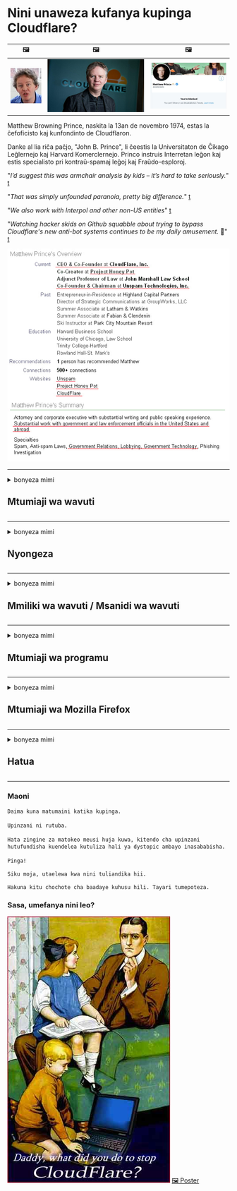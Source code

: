 # Nini unaweza kufanya kupinga Cloudflare?

| 🖼 | 🖼 | 🖼 |
| --- | --- | --- |
| ![](../image/matthew_prince_teen.jpg) | ![](../image/matthew_prince.jpg) | ![](../image/blockedbymatthewprince.jpg) |


Matthew Browning Prince, naskita la 13an de novembro 1974, estas la ĉefoficisto kaj kunfondinto de Cloudflaron.

Danke al lia riĉa paĉjo, "John B. Prince", li ĉeestis la Universitaton de Ĉikago Leĝlernejo kaj Harvard Komerclernejo.
Princo instruis Interretan leĝon kaj estis specialisto pri kontraŭ-spamaj leĝoj kaj Fraŭdo-esploroj.


"*I’d suggest this was armchair analysis by kids – it’s hard to take seriously.*" [t](https://www.theguardian.com/technology/2015/nov/19/cloudflare-accused-by-anonymous-helping-isis)

"*That was simply unfounded paranoia, pretty big difference.*"  [t](https://twitter.com/xxdesmus/status/992757936123359233)

"*We also work with Interpol and other non-US entities*" [t](https://twitter.com/eastdakota/status/1203028504184360960)

"*Watching hacker skids on Github squabble about trying to bypass Cloudflare's new anti-bot systems continues to be my daily amusement.* 🍿" [t](https://twitter.com/eastdakota/status/1273277839102656515)


![](../image/whoismp.jpg)

---


<details>
<summary>bonyeza mimi

## Mtumiaji wa wavuti
</summary>


- Ikiwa tovuti unayopenda inatumia Cloudflare, waambie wasitumie Cloudflare.
  - Kulilia kwenye media ya kijamii kama vile Facebook, Reddit, Twitter au Mastodon hakuna tofauti. [Vitendo ni kubwa kuliko hashtag.](https://twitter.com/phyzonloop/status/1274132092490862594)
  - Jaribu kuwasiliana na mmiliki wa wavuti ikiwa unataka kujifanya kuwa muhimu.

[Cloudflare alisema](https://github.com/Eloston/ungoogled-chromium/issues/783):
```
Tunapendekeza uwasiliane na wasimamizi kwa huduma maalum au tovuti ambazo unapata shida na ushiriki uzoefu wako.
```

[Ikiwa hauitaji, mmiliki wa wavuti hajui shida hii.](../PEOPLE.md)

![](../image/liberapay.jpg)

[Mfano wa mafanikio](https://counterpartytalk.org/t/turn-off-cloudflare-on-counterparty-co-plz/164/5).<br>
Una shida? [Paza sauti yako sasa.](https://github.com/maraoz/maraoz.github.io/issues/1) Mfano hapa chini.

```
Unasaidia tu udhibiti wa ushirika na ufuatiliaji wa watu wengi.
http://crimeflare.eu.org
```

```
Ukurasa wako wa wavuti uko kwenye faragha-inayotumia vibaya bustani ya faragha ya CloudFlare.
http://crimeflare.eu.org
```

- Chukua muda kusoma sera ya faragha ya wavuti.
  - ikiwa wavuti iko nyuma ya Cloudflare au wavuti inatumia huduma zilizounganishwa na Cloudflare.

Lazima ifafanue "Cloudflare" ni nini, na uombe ruhusa ya kushiriki data yako na Cloudflare. Kukosa kufanya hivyo kutasababisha uvunjifu wa uaminifu na wavuti inayohusika inapaswa kuepukwa.

[Mfano unaokubalika wa sera ya faragha uko hapa](https://archive.is/bDlTz) ("Subprocessors" > "Entity Name")

```
Nimesoma sera yako ya faragha na siwezi kupata neno Cloudflare.
Ninakataa kushiriki data na wewe ikiwa utaendelea kulisha data yangu kwa Cloudflare.
http://crimeflare.eu.org
```

Huu ni mfano wa sera ya faragha ambayo haina neno Cloudflare.
[Liberland Jobs](https://archive.is/daKIr) [privacy policy](https://docsend.com/view/feiwyte):

![](../image/cfwontobey.jpg)

Cloudflare wana sera yao ya faragha.
[Cloudflare anapenda watu wanaotamani.](https://www.reddit.com/r/GamerGhazi/comments/2s64fe/be_wary_reporting_to_cloudflare/)

Hapa kuna mfano mzuri wa fomu ya kujisajili ya wavuti.
AFAIK, tovuti ya sifuri fanya hivi. Je, utawaamini?

```
Kwa kubofya "Jisajili kwa XYZ", unakubali masharti yetu ya huduma na taarifa ya faragha.
Unakubali pia kushiriki data yako na Cloudflare na pia unakubali taarifa ya faragha ya cloudflare.
Ikiwa Cloudflare inavuja habari yako au haitakuruhusu uunganishe kwenye seva zetu, sio kosa letu. [*]

[ Jisajili ] [ nakataa ]
```
[*] [PEOPLE.md](../PEOPLE.md)


- Jaribu kutumia huduma yao. Kumbuka unatazamwa na Cloudflare.
  - ["I'm in your TLS, sniffin' your passworz"](../image/iminurtls.jpg)

- Tafuta tovuti nyingine. Kuna njia mbadala na fursa kwenye mtandao!

- Kushawishi marafiki wako kutumia Tor kila siku.
  - Kutokujulikana kunapaswa kuwa kiwango cha mtandao wazi!
  - [Kumbuka kuwa mradi wa Tor haupendi mradi huu.](../HISTORY.md)

</details>

------

<details>
<summary>bonyeza mimi

## Nyongeza
</summary>

- Ikiwa kivinjari chako ni Firefox, Kivinjari cha Tor, au Chromium isiyoweza kutumiwa tumia moja ya viongezeo hapa chini.
  - Ikiwa unataka kuongeza nyongeza nyingine mpya uliza juu yake kwanza.


| Jina | Msanidi programu | Msaada | Inaweza Kuzuia | Inaweza Kuarifu | Chrome |
| -------- | -------- | -------- | -------- | -------- | -------- |
| [Bloku Cloudflaron MITM-Atakon](../subfiles/addon/bcma.md) | #Addon | [ ? ](http://crimeflare.eu.org/) | **Ndio**     | **Ndio**     |  **Ndio** |
| [Ĉu ligoj estas vundeblaj al MITM-atako?](../subfiles/addon/ismm.md) | #Addon | [ ? ](http://crimeflare.eu.org/) | Hapana     | **Ndio**     |  **Ndio** |
| [Ĉu ĉi tiuj ligoj blokos Tor-uzanton?](../subfiles/addon/isat.md) | #Addon | [ ? ](http://crimeflare.eu.org/) | Hapana     | **Ndio**     |  **Ndio** |
| [Block Cloudflare MITM Attack](https://trac.torproject.org/projects/tor/attachment/ticket/24351/block_cloudflare_mitm_attack-1.0.14.1-an%2Bfx.xpi)<br>[**DELETED BY TOR PROJECT**](../HISTORY.md) | nullius | [ ? ](../tool/block_cloudflare_mitm_fx), [Link](http://crimeflare.eu.org/) | **Ndio**     | **Ndio**     |  Hapana |
| [TPRB](http://sw.nnpaefp7pkadbxxkhz2agtbv2a4g5sgo2fbmv3i7czaua354334uqqad.onion/) | Sw | [ ? ](http://sw.nnpaefp7pkadbxxkhz2agtbv2a4g5sgo2fbmv3i7czaua354334uqqad.onion/) | **Ndio**     | **Ndio**     |  Hapana |
| [Detect Cloudflare](https://addons.mozilla.org/en-US/firefox/addon/detect-cloudflare/) | Frank Otto | [ ? ](https://github.com/traktofon/cf-detect) | Hapana     | **Ndio**     |  Hapana |
| [True Sight](https://addons.mozilla.org/en-US/firefox/addon/detect-cloudflare-plus/) | claustromaniac | [ ? ](https://github.com/claustromaniac/detect-cloudflare-plus) | Hapana     | **Ndio**     |  Hapana |
| [Which Cloudflare datacenter am I visiting?](https://addons.mozilla.org/en-US/firefox/addon/cf-pop/) | 依云 | [ ? ](https://github.com/lilydjwg/cf-pop) | Hapana     | **Ndio**     |  Hapana |
| [My Privacy DNS - Link Details](https://mypdns.org/infrastructure/mypdns-reporter/-/blob/master/client/addon.md#mypdns-link-details) | My Privacy DNS | [ ? ](https://mypdns.org/MypDNS/support/-/issues) | Ingen     | **Ja**     |  Ingen |


- "Decentraleyes" inaweza kusimamisha unganisho kwa "CDNJS (Cloudflare)".
  - Inazuia maombi mengi kutoka kufikia mitandao, na hutumikia faili za mitaa ili kuzuia tovuti zisivunjike.
  - Msanidi programu alijibu: "[very concerning indeed](https://github.com/Synzvato/decentraleyes/issues/236#issuecomment-352049501)", "[widespread usage severely centralizes the web](https://github.com/Synzvato/decentraleyes/issues/251#issuecomment-366752049)"

- [Unaweza pia kuondoa au kutokuamini cheti cha Cloudflare kutoka kwa Mamlaka yako ya Cheti (CA).](https://www.ssl.com/how-to/remove-root-certificate-firefox/)

</details>

------

<details>
<summary>bonyeza mimi

## Mmiliki wa wavuti / Msanidi wa wavuti
</summary>


![](../image/word_cloudflarefree.jpg)

- Usitumie suluhisho la Cloudflare, Kipindi.
  - Unaweza kufanya vizuri zaidi ya hayo, sivyo? [Hapa kuna jinsi ya kuondoa usajili, mipango, vikoa, au akaunti za Cloudflare.](https://support.cloudflare.com/hc/en-us/articles/200167776-Removing-subscriptions-plans-domains-or-accounts)

| 🖼 | 🖼 |
| --- | --- |
| ![](../image/htmlalertcloudflare.jpg) | ![](../image/htmlalertcloudflare2.jpg) |

- Unataka wateja zaidi? Unajua cha kufanya. Kidokezo ni "juu ya mstari".
  - [Halo, uliandika "Tunachukulia faragha yako kwa umakini" lakini nilipata "Kosa 403 Wakala Usiyoruhusiwa Wakala Asiyeruhusiwa".](https://it.slashdot.org/story/19/02/19/0033255/stop-saying-we-take-your-privacy-and-security-seriously) Kwa nini unazuia Tor Au VPN? Na kwanini unazuia barua pepe za muda mfupi?

![](../image/anonexist.jpg)

- Kutumia Cloudflare kutaongeza nafasi za kukatika. Wageni hawawezi kufikia wavuti yako ikiwa seva yako iko chini au Cloudflare iko chini.
  - [Je! Ulidhani Cloudflare hajawahi kwenda chini?](https://www.ibtimes.com/cloudflare-down-not-working-sites-producing-504-gateway-timeout-errors-2618008) [Another](https://twitter.com/Jedduff/status/1097875615997399040) [sample](https://twitter.com/search?f=tweets&vertical=default&q=Cloudflare%20is%20having%20problems). [Need more](../PEOPLE.md)?

![](../image/cloudflareinternalerror.jpg)

- Kutumia Cloudflare kudhibitisha "huduma ya API" yako, "seva ya sasisho la programu" au "RSS feed" itadhuru mteja wako. Mteja alikuita na akasema "Siwezi kutumia API yako tena", na haujui kinachoendelea. Cloudflare inaweza kuzuia kimya mteja wako. Je! Unafikiri ni sawa?
  - Kuna wateja wengi wa msomaji wa RSS na huduma ya mkondoni ya msomaji wa RSS. Kwa nini unachapisha mpasho wa RSS ikiwa hairuhusu watu kujisajili?

![](../image/rssfeedovercf.jpg)

- Je! Unahitaji cheti cha HTTPS? Tumia "Wacha Tusimbue" au ununue tu kutoka kwa kampuni ya CA.

- Je! Unahitaji seva ya DNS? Je! Huwezi kuanzisha seva yako mwenyewe? Vipi kuhusu wao: [Hurricane Electric Free DNS](https://dns.he.net/), [Dyn.com](https://dyn.com/dns/), [1984 Hosting](https://www.1984hosting.com/), [Afraid.Org (Usimamizi futa akaunti yako ikiwa unatumia TOR)](https://freedns.afraid.org/)
  - [Alternativoj al DNS](../subfiles/alternative/domaindns.md)

- Unatafuta huduma ya kukaribisha? Bure tu? Vipi kuhusu wao: [Onion Service](http://vww6ybal4bd7szmgncyruucpgfkqahzddi37ktceo3ah7ngmcopnpyyd.onion/en/security/network-security/tor/onionservices-best-practices), [Free Web Hosting Area](https://freewha.com/), [Autistici/Inventati Web Site Hosting](https://www.autinv5q6en4gpf4.onion/services/website), [Github Pages](https://pages.github.com/), [Surge](https://surge.sh/)
  - [Njia mbadala za Cloudflare](../subfiles/alternative/cloudflare.md)

- Je! Unatumia "cloudflare-ipfs.com"? [Je! Unajua Cloudflare IPFS ni mbaya?](../PEOPLE.md)

- Sakinisha Firewall ya Maombi ya Wavuti kama vile OWASP na Fail2Ban kwenye seva yako na uisanidi vizuri.
  - Kuzuia Tor sio suluhisho. Usiadhibu kila mtu kwa watumiaji wadogo tu.

- Elekeza au zuia watumiaji wa "Cloudflare Warp" wasifikie wavuti yako. Na toa sababu ikiwa unaweza.

> Orodha ya IP: "[Vipindi vya IP vya Cloudflare vya sasa](cloudflare_inc/)"

> A: Wazuie tu

```
server {
...
deny 173.245.48.0/20;
deny 103.21.244.0/22;
deny 103.22.200.0/22;
deny 103.31.4.0/22;
deny 141.101.64.0/18;
deny 108.162.192.0/18;
deny 190.93.240.0/20;
deny 188.114.96.0/20;
deny 197.234.240.0/22;
deny 198.41.128.0/17;
deny 162.158.0.0/15;
deny 104.16.0.0/12;
deny 172.64.0.0/13;
deny 131.0.72.0/22;
deny 2400:cb00::/32;
deny 2606:4700::/32;
deny 2803:f800::/32;
deny 2405:b500::/32;
deny 2405:8100::/32;
deny 2a06:98c0::/29;
deny 2c0f:f248::/32;
...
}
```

> B: Elekeza ukurasa wa onyo

```
http {
...
geo $iscf {
default 0;
173.245.48.0/20 1;
103.21.244.0/22 1;
103.22.200.0/22 1;
103.31.4.0/22 1;
141.101.64.0/18 1;
108.162.192.0/18 1;
190.93.240.0/20 1;
188.114.96.0/20 1;
197.234.240.0/22 1;
198.41.128.0/17 1;
162.158.0.0/15 1;
104.16.0.0/12 1;
172.64.0.0/13 1;
131.0.72.0/22 1;
2400:cb00::/32 1;
2606:4700::/32 1;
2803:f800::/32 1;
2405:b500::/32 1;
2405:8100::/32 1;
2a06:98c0::/29 1;
2c0f:f248::/32 1;
}
...
}

server {
...
if ($iscf) {rewrite ^ https://example.com/cfwsorry.php;}
...
}

<?php
header('HTTP/1.1 406 Not Acceptable');
echo <<<CLOUDFLARED
Thank you for visiting ourwebsite.com!<br />
We are sorry, but we can't serve you because your connection is being intercepted by Cloudflare.<br />
Please read http://crimeflare.eu.org for more information.<br />
CLOUDFLARED;
die();
```

- Sanidi Huduma ya Vitunguu Tor au I2P kusisitiza ikiwa unaamini katika uhuru na unakaribisha watumiaji wasiojulikana.

- Uliza ushauri kutoka kwa waendeshaji wengine wa wavuti wa Clearnet / Tor na ufanye marafiki wasiojulikana!

</details>

------

<details>
<summary>bonyeza mimi

## Mtumiaji wa programu
</summary>


- Ugomvi unatumia CloudFlare. Njia mbadala? Tunapendekeza [**Briar** (Android)](https://f-droid.org/en/packages/org.briarproject.briar.android/), [Ricochet (PC)](https://ricochet.im/), [Tox + Tor (Android/PC)](https://tox.chat/download.html)
  - Briar ni pamoja na Tor daemon kwa hivyo sio lazima uweke Orbot.
  - Watengenezaji wa Qwtch, faragha wazi, walifuta mradi wa stop_cloudflare kutoka kwa huduma yao ya git bila taarifa.

- Ikiwa unatumia Debian GNU / Linux, au yoyote inayotokana, jiandikishe: [bug #831835](https://bugs.debian.org/cgi-bin/bugreport.cgi?bug=831835). Na ikiwa unaweza, saidia kudhibitisha kiraka, na msaidie mtunzaji afikie uamuzi sahihi ikiwa inapaswa kukubalika.

- Daima pendekeza vivinjari hivi.

| Jina | Msanidi programu | Msaada | Maoni |
| -------- | -------- | -------- | -------- |
| [Ungoogled-Chromium](https://ungoogled-software.github.io/ungoogled-chromium-binaries/) | Eloston | [ ? ](https://github.com/Eloston/ungoogled-chromium) | PC (Win, Mac, Linux)  _!Tor_ |
| [Bromite](https://www.bromite.org/fdroid) | Bromite | [ ? ](https://github.com/bromite/bromite/issues) | Android  _!Tor_ |
| [Tor Browser](https://www.torproject.org/download/) | Tor Project | [ ? ](https://support.torproject.org/) | PC (Win, Mac, Linux)  _Tor_|
| [Tor Browser Android](https://www.torproject.org/download/) | Tor Project | [ ? ](https://support.torproject.org/) | Android  _Tor_|
| [Onion Browser](https://itunes.apple.com/us/app/onion-browser/id519296448?mt=8) | Mike Tigas | [ ? ](https://github.com/OnionBrowser/OnionBrowser/issues) | Apple iOS  _Tor_|
| [GNU/Icecat](https://www.gnu.org/software/gnuzilla/) | GNU | [ ? ](https://www.gnu.org/software/gnuzilla/) | PC (Linux) |
| [IceCatMobile](https://f-droid.org/en/packages/org.gnu.icecat/) | GNU | [ ? ](https://lists.gnu.org/mailman/listinfo/bug-gnuzilla) | Android |
| [Iridium Browser](https://iridiumbrowser.de/about/) | Iridium | [ ? ](https://github.com/iridium-browser/iridium-browser/) | PC (Win, Mac, Linux, OpenBSD) |


Usiri wa programu nyingine sio kamili. Hii haimaanishi Tor browser ni "kamili".
Hakuna 100% salama wala 100% ya faragha kwenye mtandao na teknolojia.

- Hawataki kutumia Tor? Unaweza kutumia kivinjari chochote na Tor daemon.
  - [Kumbuka kuwa mradi wa Tor haupendi hii.](https://support.torproject.org/tbb/tbb-9/) Tumia Kivinjari cha Tor ikiwa una uwezo wa kufanya hivyo.
- [Jinsi ya kutumia Chromium na Tor](../subfiles/chromium_tor.md)


Wacha tuzungumze juu ya faragha ya programu nyingine.

- [Ikiwa unahitaji kutumia Firefox, chagua "Firefox ESR".](https://www.mozilla.org/en-US/firefox/organizations/)
  - [Firefox - Kichunguzi cha spyware](https://spyware.neocities.org/articles/firefox.html)
  - [Firefox inakataa kusema bure, inapiga marufuku hotuba ya bure](https://web.archive.org/web/20200423010026/https://reclaimthenet.org/firefox-rejects-free-speech-bans-free-speech-commenting-plugin-dissenter-from-its-extensions-gallery/)
  - ["Kura 100+ za chini. Inaonekana kama kuuliza kampuni ya programu kushikamana na ... programu ni nyingi sana siku hizi."](https://old.reddit.com/r/firefox/comments/gutdiw/weve_got_work_to_do_the_mozilla_blog/fslbbb6/)
  - [Uh, kwa nini Firefox inanionesha viungo vilivyodhaminiwa kwenye upau wangu wa URL?](https://www.reddit.com/r/firefox/comments/jybx2w/uh_why_is_firefox_showing_me_sponsored_links_in/)
  - [Mozilla - Ibilisi](https://digdeeper.neocities.org/ghost/mozilla.html)

- [Kumbuka, Mozilla inatumia huduma ya Cloudflare.](https://www.robtex.com/dns-lookup/www.mozilla.org) [Wanatumia pia huduma ya DNS ya Cloudflare kwenye bidhaa zao.](https://www.theregister.co.uk/2018/03/21/mozilla_testing_dns_encryption/)

- [Mozilla alikataa rasmi tikiti hii.](https://bugzilla.mozilla.org/show_bug.cgi?id=1426618)

- [Kuzingatia Firefox ni mzaha.](https://github.com/mozilla-mobile/focus-android/issues/1743) [Waliahidi kuzima telemetry lakini waliibadilisha.](https://github.com/mozilla-mobile/focus-android/issues/4210)

- [Msanidi programu wa PaleMoon / Basilisk anapenda Cloudflare.](https://github.com/mozilla-mobile/focus-android/issues/1743#issuecomment-345993097)
  - [Seva ya Jalada la Pale Moon ilidanganya na kueneza programu hasidi kwa Miezi 18](https://www.reddit.com/r/privacytoolsIO/comments/cc808y/pale_moons_archive_server_hacked_and_spread/)
  - Anawachukia pia watumiaji wa Tor - "[Wacha iwe uadui kuelekea Tor. Nadhani tovuti nyingi zinapaswa kuwa na uhasama kuelekea Tor ikizingatia sababu yake kubwa ya unyanyasaji.](https://github.com/yacy/yacy_search_server/issues/314#issuecomment-565932097)"

- [Waterfox wana shida kali ya "simu za nyumbani"](https://spyware.neocities.org/articles/waterfox.html)

- [Google Chrome ni programu ya ujasusi.](https://www.gnu.org/proprietary/malware-google.en.html)
  - [Google huorodhesha shughuli zako.](https://spyware.neocities.org/articles/chrome.html)

- [IronWare hufanya simu nyingi kuunganishwa nyumbani.](https://spyware.neocities.org/articles/iron.html) Pia huunganisha kwenye vikoa vya google.

- [Orodha ya Wavinjari wenye ujasiri wa wafuatiliaji wa Facebook / Twitter.](https://www.bleepingcomputer.com/news/security/facebook-twitter-trackers-whitelisted-by-brave-browser/)
  - [Hapa kuna maswala zaidi.](https://spyware.neocities.org/articles/brave.html)
  - [kitambulisho cha ushirika wa binance](https://twitter.com/cryptonator1337/status/1269594587716374528)

- [Microsoft Edge inaruhusu Facebook kuendesha nambari ya Flash nyuma ya migongo ya watumiaji.](https://www.zdnet.com/article/microsoft-edge-lets-facebook-run-flash-code-behind-users-backs/)

- [Vivaldi haheshimu faragha yako.](https://spyware.neocities.org/articles/vivaldi.html)

- [Kiwango cha ujasusi cha Opera: Juu sana](https://spyware.neocities.org/articles/opera.html)

- Apple iOS: [Haupaswi kutumia iOS hata kidogo, haswa kwa sababu ni zisizo.](https://www.gnu.org/proprietary/malware-apple.html)

Kwa hivyo tunapendekeza juu ya meza tu. Hakuna kingine.

</details>

------

<details>
<summary>bonyeza mimi

## Mtumiaji wa Mozilla Firefox
</summary>


- "Firefox Nightly" itatuma habari ya kiwango cha utatuzi kwa seva za Mozilla bila njia ya kuchagua.
  - [Seva za Mozilla zinaangaza Cloudflare](https://www.digwebinterface.com/?hostnames=www.mozilla.org%0D%0Amozilla.cloudflare-dns.com&type=&ns=resolver&useresolver=8.8.4.4&nameservers=)

- Inawezekana kuzuia Firefox kuungana na seva za Mozilla.
  - [Mwongozo wa templates za sera za Mozilla](https://github.com/mozilla/policy-templates/blob/master/README.md)
  - Kumbuka ujanja huu unaweza kuacha kufanya kazi katika toleo la baadaye kwa sababu Mozilla wanapenda kujipigia orodha wenyewe.
  - Tumia kichungi cha firewall na DNS kuwazuia kabisa.

"`/distribution/policies.json`"

>     "WebsiteFilter": {
> 		"Block": [
> 		"*://*.mozilla.com/*",
> 		"*://*.mozilla.net/*",
> 		"*://*.mozilla.org/*",
> 		"*://webcompat.com/*",
> 		"*://*.firefox.com/*",
> 		"*://*.thunderbird.net/*",
> 		"*://*.cloudflare.com/*"
> 		]
>     },


- ~~Ripoti mdudu kwenye tracker ya mozilla, uwaambie wasitumie Cloudflare.~~ Kulikuwa na ripoti ya mdudu juu ya bugzilla. Watu wengi walichapisha wasiwasi wao, hata hivyo mdudu huyo alifichwa na msimamizi mnamo 2018.

- Unaweza kuzima DoH katika Firefox.
  - [Badilisha mtoa huduma wa DNS chaguo-msingi wa firefox](../subfiles/change-firefox-dns.md)

![](../image/firefoxdns.jpg)

- [Ikiwa ungependa kutumia DNS isiyo ya ISP, fikiria kutumia huduma ya OpenNIC Tier2 DNS au huduma yoyote isiyo ya Cloudflare DNS.](https://wiki.opennic.org/start)
![](../image/opennic.jpg)
  - Zuia Cloudflare na DNS. [Crimeflare DNS](../subfiles/service/publicdns.md)

- Unaweza kutumia Tor kama suluhisho la DNS. [Ikiwa wewe si mtaalam wa Tor, uliza swali hapa.](https://tor.stackexchange.com/)

> **Vipi?**
> 1. Pakua Tor na usakinishe kwenye kompyuta yako.
> 2. Ongeza mstari huu kwenye faili ya "torrc".
> DNSPort 127.0.0.1:53
> 3. Anzisha Tor tena.
> 4. Weka seva ya DNS ya kompyuta yako kuwa "127.0.0.1".

</details>

------

<details>
<summary>bonyeza mimi

## Hatua
</summary>


- Waambie wengine karibu na wewe juu ya hatari za Cloudflare.

- [Saidia kuboresha hifadhi hii.](http://crimeflare.eu.org)
  - Orodha zote mbili, hoja dhidi yake na maelezo.

- [Andika na uweke hadharani mahali mambo yanapoharibika na Cloudflare (na kampuni zinazofanana), hakikisha kutaja hazina hii unapofanya hivyo](http://crimeflare.eu.org) :)

- Pata watu zaidi kutumia Tor kwa chaguo-msingi ili waweze kupata wavuti kutoka kwa mtazamo wa sehemu tofauti za ulimwengu.

- Anzisha vikundi, kwenye media ya kijamii na nafasi ya chakula, iliyojitolea kukomboa ulimwengu kutoka Cloudflare.

- Pale inapofaa, unganisha na vikundi hivi kwenye hazina hii - hii inaweza kuwa mahali pa kuratibu kufanya kazi pamoja kama vikundi.

- [Anza kibanda ambacho kinaweza kutoa njia mbadala isiyo ya ushirika kwa Cloudflare.](../subfiles/alternative/cloudflare.md)

- Tujulishe njia mbadala yoyote kusaidia angalau kutoa utetezi mwingi wa layered dhidi ya Cloudflare.

- Ikiwa wewe ni mteja wa Cloudflare, weka mipangilio yako ya faragha, na subiri wazikiuke.
  - [Kisha uwalete chini ya mashtaka ya ukiukaji wa barua taka / faragha.](https://twitter.com/thexpaw/status/1108424723233419264)

- Ikiwa uko nchini Merika na wavuti inayozungumziwa ni benki au mhasibu, jaribu kuleta shinikizo la kisheria chini ya Sheria ya Gramm-Leach-Bliley, au Wamarekani walio na Sheria ya Ulemavu na uturudishie mbali .

- Ikiwa wavuti ni tovuti ya serikali, jaribu kuleta shinikizo la kisheria chini ya Marekebisho ya 1 ya Katiba ya Amerika.

- Ikiwa wewe ni raia wa EU, wasiliana na wavuti hiyo kutuma habari yako ya kibinafsi chini ya Udhibiti wa Jumla wa Ulinzi wa Takwimu. Ikiwa wanakataa kukupa habari yako, huo ni ukiukaji wa sheria.

- Kwa kampuni zinazodai kutoa huduma kwenye wavuti yao jaribu kuziripoti kama "matangazo ya uwongo" kwa mashirika ya ulinzi wa watumiaji na BBB. Tovuti za Cloudflare zinatumiwa na seva za Cloudflare.

- [ITU inapendekeza katika muktadha wa Merika kwamba Cloudflare inaanza kuwa kubwa kiasi kwamba sheria ya kutokukiritimba inaweza kuletwa juu yao.](https://www.itu.int/en/ITU-T/Workshops-and-Seminars/20181218/Documents/Geoff_Huston_Presentation.pdf)

- Inawezekana kuwa toleo la 4 la GNU GPL linaweza kujumuisha kifungu dhidi ya kuhifadhi nambari ya chanzo nyuma ya huduma kama hiyo, inayohitaji mipango yote ya GPLv4 na baadaye ambayo angalau nambari ya chanzo inapatikana kupitia njia isiyo na ubaguzi dhidi ya watumiaji wa Tor.

- [Se vi uzas Mastodon bonvolu sekvi la konton Mitigator](../subfiles/service/altlink.md).

</details>

------

### Maoni

```
Daima kuna matumaini katika kupinga.

Upinzani ni rutuba.

Hata zingine za matokeo meusi huja kuwa, kitendo cha upinzani hutufundisha kuendelea kutuliza hali ya dystopic ambayo inasababisha.

Pinga!
```

```
Siku moja, utaelewa kwa nini tuliandika hii.
```

```
Hakuna kitu chochote cha baadaye kuhusu hili. Tayari tumepoteza.
```

### Sasa, umefanya nini leo?


![](../image/stopcf.jpg) [🖼 Poster](../image/poster/README.md)
